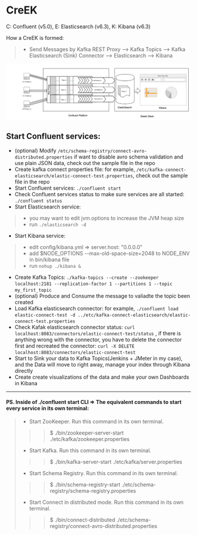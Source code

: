 # CreEK
C: Confluent (v5.0), E: Elasticsearch (v6.3), K: Kibana (v6.3)

How a CreEK is formed: 
> * Send Messages by Kafka REST Proxy --> Kafka Topics --> Kafka Elasticsearch (Sink) Connector --> Elasticsearch --> Kibana

![creek_flowchart](creek.png)

## Start Confluent services:

* (optional) Modify ```/etc/schema-registry/connect-avro-distributed.properties``` if want to disable avro schema validation and use plain JSON data, check out the sample file in the repo
* Create kafka connect properties file: for example, ```/etc/kafka-connect-elasticsearch/elastic-connect-test.properties```, check out the sample file in the repo
* Start Confluent services:  ```./confluent start```
* Check Confluent services status to make sure services are all started: ```./confluent status```
* Start Elasticsearch service: 
> * you may want to edit jvm.options to increase the JVM heap size
> * run ```./elasticsearch -d```
* Start Kibana service: 
> * edit config/kibana.yml => server.host: "0.0.0.0"
> * add $NODE_OPTIONS --max-old-space-size=2048 to NODE_ENV in bin/kibana file
> * run ```nohup ./kibana &```
* Create Kafka Topics: ```./kafka-topics --create --zookeeper localhost:2181 --replication-factor 1 --partitions 1 --topic my_first_topic```
* (optional) Produce and Consume the message to valiadte the topic been created
* Load Kafka elasticsearch connector: for example, ```./confluent load elastic-connect-test -d ../etc/kafka-connect-elasticsearch/elastic-connect-test.properties```
* Check Kafak elasticsearch connector status: ```curl localhost:8083/connectors/elastic-connect-test/status``` , if there is anything wrong with the connector, you have to delete the connector first and recreated the connector: ```curl -X DELETE localhost:8083/connectors/elastic-connect-test```
* Start to Sink your data to Kafka Topics(Jenkins + JMeter in my case), and the Data will move to right away, manage your index through Kibana directly
* Create create visualizations of the data and make your own Dashboards in Kibana


------
#### PS. Inside of ./confluent start CLI => The equivalent commands to start every service in its own terminal:
> * Start ZooKeeper.  Run this command in its own terminal.
>>> $ ./bin/zookeeper-server-start ./etc/kafka/zookeeper.properties
> * Start Kafka.  Run this command in its own terminal.
>>> $ ./bin/kafka-server-start ./etc/kafka/server.properties
> * Start Schema Registry. Run this command in its own terminal.
>>> $ ./bin/schema-registry-start ./etc/schema-registry/schema-registry.properties
> * Start Connect in distributed mode. Run this command in its own terminal.
>>> $ ./bin/connect-distributed ./etc/schema-registry/connect-avro-distributed.properties
